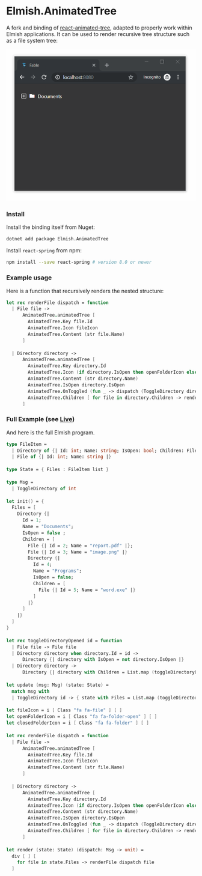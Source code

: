 # Elmish.AnimatedTree

A fork and binding of [react-animated-tree](https://github.com/drcmda/react-animated-tree), adapted to properly work within Elmish applications. It can be used to render recursive tree structure such as a file system tree:

![img](animated-tree.gif)

### Install
Install the binding itself from Nuget:
```bash
dotnet add package Elmish.AnimatedTree
```
Install `react-spring` from npm:
```bash
npm install --save react-spring # version 8.0 or newer
```

### Example usage

Here is a function that recursively renders the nested structure:
```fs
let rec renderFile dispatch = function
  | File file ->
      AnimatedTree.animatedTree [
        AnimatedTree.Key file.Id
        AnimatedTree.Icon fileIcon
        AnimatedTree.Content (str file.Name)
      ]

  | Directory directory ->
      AnimatedTree.animatedTree [
        AnimatedTree.Key directory.Id
        AnimatedTree.Icon (if directory.IsOpen then openFolderIcon else closedFolderIcon)
        AnimatedTree.Content (str directory.Name)
        AnimatedTree.IsOpen directory.IsOpen
        AnimatedTree.OnToggled (fun _ -> dispatch (ToggleDirectory directory.Id))
        AnimatedTree.Children [ for file in directory.Children -> renderFile dispatch file  ]
      ]
```

### Full Example (see [Live](https://zaid-ajaj.github.io/Elmish.AnimatedTree/))

And here is the full Elmish program.
```fs
type FileItem =
  | Directory of {| Id: int; Name: string; IsOpen: bool; Children: FileItem list |}
  | File of {| Id: int; Name: string |}

type State = { Files : FileItem list }

type Msg =
  | ToggleDirectory of int

let init() = {
  Files = [
    Directory {|
      Id = 1;
      Name = "Documents";
      IsOpen = false ;
      Children = [
        File {| Id = 2; Name = "report.pdf" |};
        File {| Id = 3; Name = "image.png" |}
        Directory {|
          Id = 4;
          Name = "Programs";
          IsOpen = false;
          Children = [
            File {| Id = 5; Name = "word.exe" |}
          ]
        |}
      ]
    |}
  ]
}

let rec toggleDirectoryOpened id = function
  | File file -> File file
  | Directory directory when directory.Id = id ->
      Directory {| directory with IsOpen = not directory.IsOpen |}
  | Directory directory ->
      Directory {| directory with Children = List.map (toggleDirectoryOpened id) directory.Children |}

let update (msg: Msg) (state: State) =
  match msg with
  | ToggleDirectory id -> { state with Files = List.map (toggleDirectoryOpened id) state.Files }

let fileIcon = i [ Class "fa fa-file" ] [ ]
let openFolderIcon = i [ Class "fa fa-folder-open" ] [ ]
let closedFolderIcon = i [ Class "fa fa-folder" ] [ ]

let rec renderFile dispatch = function
  | File file ->
      AnimatedTree.animatedTree [
        AnimatedTree.Key file.Id
        AnimatedTree.Icon fileIcon
        AnimatedTree.Content (str file.Name)
      ]

  | Directory directory ->
      AnimatedTree.animatedTree [
        AnimatedTree.Key directory.Id
        AnimatedTree.Icon (if directory.IsOpen then openFolderIcon else closedFolderIcon)
        AnimatedTree.Content (str directory.Name)
        AnimatedTree.IsOpen directory.IsOpen
        AnimatedTree.OnToggled (fun _ -> dispatch (ToggleDirectory directory.Id))
        AnimatedTree.Children [ for file in directory.Children -> renderFile dispatch file  ]
      ]

let render (state: State) (dispatch: Msg -> unit) =
  div [ ] [
    for file in state.Files -> renderFile dispatch file
  ]
```